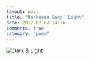 ```yaml
---
layout: post
title: "Darkness &amp; Light"
date: 2012-02-07 14:36
comments: true
category: "poem"
---
```

![Dark & Light](http://f.cl.ly/items/2d0g2v3H3i0V0o1t2O0d/light-dark.png)